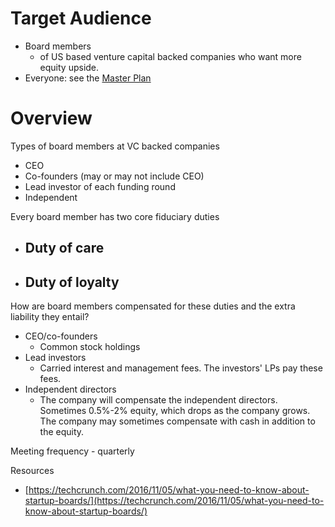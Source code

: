 # Target Audience

-   Board members
    -   of US based venture capital backed companies who want more equity upside.
-   Everyone: see the  [Master Plan](https://harveymultani.substack.com/p/master-plan-employee-led-spvs)

# Overview

Types of board members at VC backed companies
 - CEO
 - Co-founders (may or may not include CEO)
 - Lead investor of each funding round
 - Independent

Every board member has two core fiduciary duties
- Duty of care
	 - 
 - Duty of loyalty
	 - 

How are board members compensated for these duties and the extra liability they entail?
- CEO/co-founders
	- Common stock holdings
- Lead investors
	- Carried interest and management fees.  The investors' LPs pay these fees.
- Independent directors
	- The company will compensate the independent directors. Sometimes 0.5%-2% equity, which drops as the company grows. The company may sometimes compensate with cash in addition to the equity.

Meeting frequency - quarterly



Resources
 - [https://techcrunch.com/2016/11/05/what-you-need-to-know-about-startup-boards/](https://techcrunch.com/2016/11/05/what-you-need-to-know-about-startup-boards/)

<!--stackedit_data:
eyJoaXN0b3J5IjpbLTE4MDk2OTYyNDgsLTMzODk2OTQ0Nl19
-->